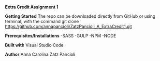 **Extra Credit Assignment 1**

**Getting Started**
The repo can be downloaded directly from GitHub or using terminal, with the command git clone https://github.com/annapancioli/ZatzPancioli_A_ExtraCredit1.git

**Prerequisites/Installations**
-SASS
-GULP
-NPM
-NODE

**Built with**
Visual Studio Code

**Author**
Anna Carolina Zatz Pancioli

